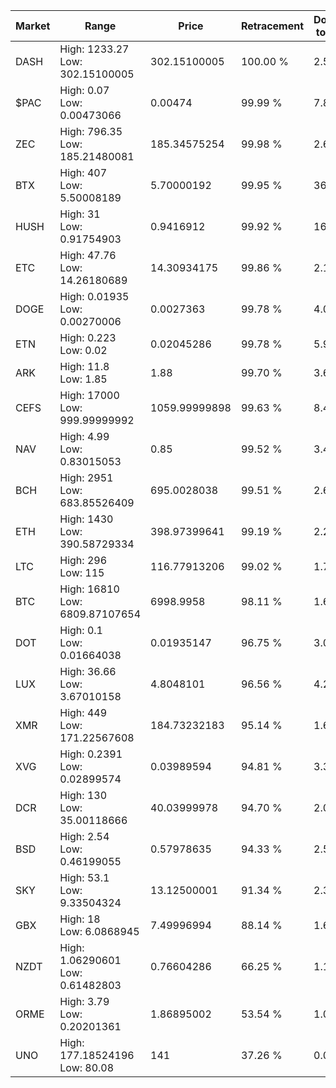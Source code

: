 | Market | Range | Price| Retracement | Doubles to 50% |
| --- | --- | --- | --- | --- |
| DASH | High: 1233.27<br />Low: 302.15100005 | 302.15100005 | 100.00 % | 2.54 |
| $PAC | High: 0.07<br />Low: 0.00473066 | 0.00474 | 99.99 % | 7.88 |
| ZEC | High: 796.35<br />Low: 185.21480081 | 185.34575254 | 99.98 % | 2.65 |
| BTX | High: 407<br />Low: 5.50008189 | 5.70000192 | 99.95 % | 36.18 |
| HUSH | High: 31<br />Low: 0.91754903 | 0.9416912 | 99.92 % | 16.95 |
| ETC | High: 47.76<br />Low: 14.26180689 | 14.30934175 | 99.86 % | 2.17 |
| DOGE | High: 0.01935<br />Low: 0.00270006 | 0.0027363 | 99.78 % | 4.03 |
| ETN | High: 0.223<br />Low: 0.02 | 0.02045286 | 99.78 % | 5.94 |
| ARK | High: 11.8<br />Low: 1.85 | 1.88 | 99.70 % | 3.63 |
| CEFS | High: 17000<br />Low: 999.99999992 | 1059.99999898 | 99.63 % | 8.49 |
| NAV | High: 4.99<br />Low: 0.83015053 | 0.85 | 99.52 % | 3.42 |
| BCH | High: 2951<br />Low: 683.85526409 | 695.0028038 | 99.51 % | 2.61 |
| ETH | High: 1430<br />Low: 390.58729334 | 398.97399641 | 99.19 % | 2.28 |
| LTC | High: 296<br />Low: 115 | 116.77913206 | 99.02 % | 1.76 |
| BTC | High: 16810<br />Low: 6809.87107654 | 6998.9958 | 98.11 % | 1.69 |
| DOT | High: 0.1<br />Low: 0.01664038 | 0.01935147 | 96.75 % | 3.01 |
| LUX | High: 36.66<br />Low: 3.67010158 | 4.8048101 | 96.56 % | 4.20 |
| XMR | High: 449<br />Low: 171.22567608 | 184.73232183 | 95.14 % | 1.68 |
| XVG | High: 0.2391<br />Low: 0.02899574 | 0.03989594 | 94.81 % | 3.36 |
| DCR | High: 130<br />Low: 35.00118666 | 40.03999978 | 94.70 % | 2.06 |
| BSD | High: 2.54<br />Low: 0.46199055 | 0.57978635 | 94.33 % | 2.59 |
| SKY | High: 53.1<br />Low: 9.33504324 | 13.12500001 | 91.34 % | 2.38 |
| GBX | High: 18<br />Low: 6.0868945 | 7.49996994 | 88.14 % | 1.61 |
| NZDT | High: 1.06290601<br />Low: 0.61482803 | 0.76604286 | 66.25 % | 1.10 |
| ORME | High: 3.79<br />Low: 0.20201361 | 1.86895002 | 53.54 % | 1.07 |
| UNO | High: 177.18524196<br />Low: 80.08 | 141 | 37.26 % | 0.00 |
